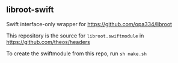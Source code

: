 ## libroot-swift

Swift interface-only wrapper for https://github.com/opa334/libroot

This repository is the source for `libroot.swiftmodule` in https://github.com/theos/headers

To create the swiftmodule from this repo, run `sh make.sh`
